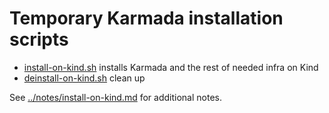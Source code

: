 # Temporary Karmada installation scripts

- [install-on-kind.sh](install-on-kind.sh) installs Karmada and the rest of needed infra on Kind
- [deinstall-on-kind.sh](deinstall-on-kind.sh) clean up

See [../notes/install-on-kind.md](../notes/install-on-kind.md) for additional notes.
